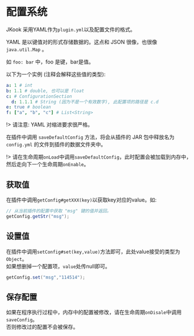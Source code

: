 # 配置系统

JKook 采用YAML作为`plugin.yml`以及配置文件的格式。

YAML 是以键值对的形式存储数据的。这点和 JSON 很像，也很像 `java.util.Map` 。

如 `foo: bar` 中，foo 是键，bar是值。

以下为一个实例 (注释会解释这些值的类型):
```yml
a: 1 # int
b: 1.1 # double, 也可以是 float
c: # ConfigurationSection
  d: 1.1.1 # String (因为不是一个有效数字), 此配置项的路径是 c.d
e: true # boolean
f: ["a", "b", "c"] # List<String>
```
!> 请注意: YAML 对缩进要求很严格。

在插件中调用 `saveDefaultConfig` 方法，将会从插件的 JAR 包中释放名为 `config.yml` 的文件到插件的数据文件夹中。

!> 请在生命周期`onLoad`中调用`saveDefaultConfig`，此时配置会被加载到内存中，然后走向下一个生命周期`onEnable`。

## 获取值
在插件中调用`getConfig#getXXX(key)`以获取key对应的value。如: 
```java
// 从当前插件的配置中获取 "msg" 键的值并返回。
getConfig.getStr("msg");
```

## 设置值
在插件中调用`setConfig#set(key,value)`方法即可，此处value接受的类型为`Object`。  
如果想删掉一个配置项，`value`处传null即可。
```java
getConfig.set("msg","114514");
```

## 保存配置

如果在程序执行过程中，内存中的配置被修改，请在生命周期`onDisale`中调用`saveConfig`。  
否则修改过的配置不会被保存。